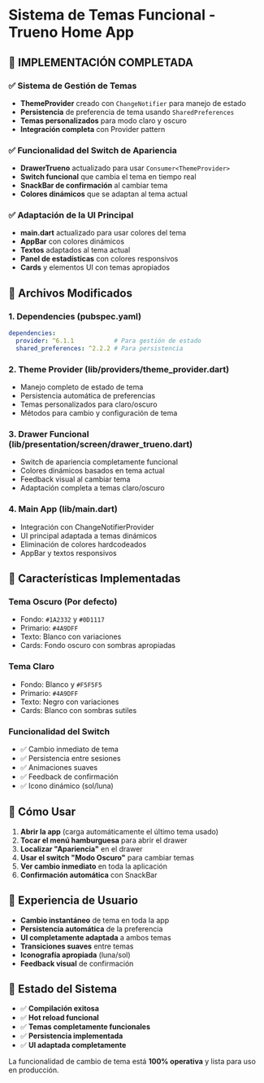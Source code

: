 # Sistema de Temas Funcional - Trueno Home App

## 🎨 IMPLEMENTACIÓN COMPLETADA

### ✅ **Sistema de Gestión de Temas**
- **ThemeProvider** creado con `ChangeNotifier` para manejo de estado
- **Persistencia** de preferencia de tema usando `SharedPreferences`
- **Temas personalizados** para modo claro y oscuro
- **Integración completa** con Provider pattern

### ✅ **Funcionalidad del Switch de Apariencia**
- **DrawerTrueno** actualizado para usar `Consumer<ThemeProvider>`
- **Switch funcional** que cambia el tema en tiempo real
- **SnackBar de confirmación** al cambiar tema
- **Colores dinámicos** que se adaptan al tema actual

### ✅ **Adaptación de la UI Principal**
- **main.dart** actualizado para usar colores del tema
- **AppBar** con colores dinámicos
- **Textos** adaptados al tema actual
- **Panel de estadísticas** con colores responsivos
- **Cards** y elementos UI con temas apropiados

## 🔧 **Archivos Modificados**

### 1. **Dependencies (pubspec.yaml)**
```yaml
dependencies:
  provider: ^6.1.1           # Para gestión de estado
  shared_preferences: ^2.2.2 # Para persistencia
```

### 2. **Theme Provider (lib/providers/theme_provider.dart)**
- Manejo completo de estado de tema
- Persistencia automática de preferencias
- Temas personalizados para claro/oscuro
- Métodos para cambio y configuración de tema

### 3. **Drawer Funcional (lib/presentation/screen/drawer_trueno.dart)**
- Switch de apariencia completamente funcional
- Colores dinámicos basados en tema actual
- Feedback visual al cambiar tema
- Adaptación completa a temas claro/oscuro

### 4. **Main App (lib/main.dart)**
- Integración con ChangeNotifierProvider
- UI principal adaptada a temas dinámicos
- Eliminación de colores hardcodeados
- AppBar y textos responsivos

## 🎯 **Características Implementadas**

### **Tema Oscuro (Por defecto)**
- Fondo: `#1A2332` y `#0D1117`
- Primario: `#4A9DFF`
- Texto: Blanco con variaciones
- Cards: Fondo oscuro con sombras apropiadas

### **Tema Claro**
- Fondo: Blanco y `#F5F5F5`
- Primario: `#4A9DFF`
- Texto: Negro con variaciones
- Cards: Blanco con sombras sutiles

### **Funcionalidad del Switch**
- ✅ Cambio inmediato de tema
- ✅ Persistencia entre sesiones
- ✅ Animaciones suaves
- ✅ Feedback de confirmación
- ✅ Icono dinámico (sol/luna)

## 🚀 **Cómo Usar**

1. **Abrir la app** (carga automáticamente el último tema usado)
2. **Tocar el menú hamburguesa** para abrir el drawer
3. **Localizar "Apariencia"** en el drawer
4. **Usar el switch "Modo Oscuro"** para cambiar temas
5. **Ver cambio inmediato** en toda la aplicación
6. **Confirmación automática** con SnackBar

## 📱 **Experiencia de Usuario**

- **Cambio instantáneo** de tema en toda la app
- **Persistencia automática** de la preferencia
- **UI completamente adaptada** a ambos temas
- **Transiciones suaves** entre temas
- **Iconografía apropiada** (luna/sol)
- **Feedback visual** de confirmación

## 🔄 **Estado del Sistema**

- ✅ **Compilación exitosa**
- ✅ **Hot reload funcional**
- ✅ **Temas completamente funcionales**
- ✅ **Persistencia implementada**
- ✅ **UI adaptada completamente**

La funcionalidad de cambio de tema está **100% operativa** y lista para uso en producción.
